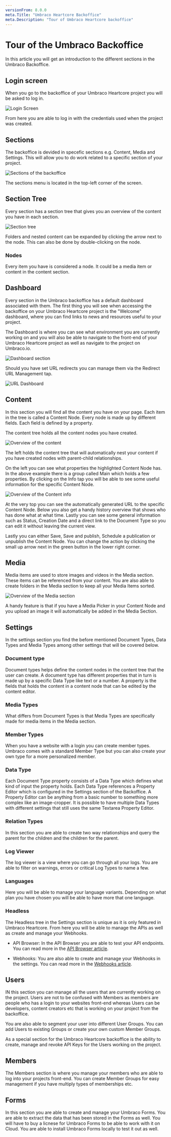 ```yaml
---
versionFrom: 8.0.0
meta.Title: "Umbraco Heartcore Backoffice"
meta.Description: "Tour of Umbraco Heartcore backoffice"
---
```


# Tour of the Umbraco Backoffice

In this article you will get an introduction to the different sections in the Umbraco Backoffice.

## Login screen

When you go to the backoffice of your Umbraco Heartcore project you will be asked to log in.

![Login Screen](images/login.png)

From here you are able to log in with the credentials used when the project was created.

## Sections

The backoffice is devided in specefic sections e.g. Content, Media and Settings. This will allow you to do work related to a specific section of your project.

![Sections of the backoffice](images/sections.png)

The sections menu is located in the top-left corner of the screen.

## Section Tree

Every section has a section tree that gives you an overview of the content you have in each section.

![Section tree](images/section-tree.png)

Folders and nested content can be expanded by clicking the arrow next to the node. This can also be done by double-clicking on the node.

### Nodes

Every item you have is considered a node. It could be a media item or content in the content section.

## Dashboard

Every section in the Umbraco backoffice has a default dashboard associated with them. The first thing you will see when accessing the backoffice on your Umbraco Heartcore project is the "Welcome" dashboard, where you can find links to news and resources useful to your project. 

The Dashboard is where you can see what environment you are currently working on and you will also be able to navigate to the front-end of your Umbraco Heartcore project as well as navigate to the project on Umbraco.io.

![Dashboard section](images/dashboard.png)

Should you have set URL redirects you can manage them via the Redirect URL Management tap.

![URL Dashboard](images/dashboard-url.png)

## Content

In this section you will find all the content you have on your page. Each item in the tree is called a Content Node. Every node is made up by different fields. Each field is defined by a property.

The content tree holds all the content nodes you have created.

![Overview of the content](images/content.png)

The left holds the content tree that will automatically nest your content if you have created nodes with parent-child relationships.

On the left you can see what properties the highlighted Content Node has. In the above example there is a group called Main which holds a few properties. By clicking on the Info tap you will be able to see some useful information for the specific Content Node.

![Overview of the Content info](images/content-info.png)

At the very top you can see the automatically generated URL to the specific Content Node. Below you also get a handy history overview that shows who has done what at what time. Lastly you can see some general information such as Status, Creation Date and a direct link to the Document Type so you can edit it without leaving the current view.

Lastly you can either Save, Save and publish, Schedule a publication or unpublish the Content Node. You can change the action by clicking the small up arrow next in the green button in the lower right corner.

## Media

Media items are used to store images and videos in the Media section. These items can be referenced from your content. You are also able to create folders in the Media section to keep all your Media Items sorted.

![Overview of the Media section](images/media.png)

A handy feature is that if you have a Media Picker in your Content Node and you upload an image it will automatically be added in the Media Section.

## Settings

In the settings section you find the before mentioned Document Types, Data Types and Media Types among other settings that will be covered below.

### Document type

Document types helps define the content nodes in the content tree that the user can create. A document type has different properties that in turn is made up by a specific Data Type like text or a number. A property is the fields that holds the content in a content node that can be edited by the content editor.

### Media Types

What differs from Document Types is that Media Types are specifically made for media items in the Media section.

### Member Types

When you have a website with a login you can create member types. Umbraco comes with a standard Member Type but you can also create your own type for a more personalized member.

### Data Type

Each Document Type property consists of a Data Type which defines what kind of input the property holds. Each Data Type references a Property Editor which is configured in the Settings section of the Backoffice. A Property Editor can be anything from a basic number to something more complex like an image-cropper. It is possible to have multiple Data Types with different settings that still uses the same Textarea Property Editor.

### Relation Types

In this section you are able to create two way relationships and query the parent for the children and the children for the parent.

### Log Viewer

The log viewer is a view where you can go through all your logs. You are able to filter on warnings, errors or critical Log Types to name a few.

### Languages

Here you will be able to manage your language variants. Depending on what plan you have chosen you will be able to have more that one language.

### Headless

The Headless tree in the Settings section is unique as it is only featured in Umbraco Heartcore. From here you will be able to manage the APIs as well as create and manage your Webhooks.

-   API Browser: In the API Browser you are able to test your API endpoints. You can read more in the [API Browser article](../Webhooks).

-   Webhooks: You are also able to create and manage your Webhooks in the settings. You can read more in the [Webhooks article](../API-Browser).

## Users

IN this section you can manage all the users that are currently working on the project. Users are not to be confused with Members as members are people who has a login to your websites front-end whereas Users can be developers, content creators etc that is working on your project from the backoffice.

You are also able to segment your user into different User Groups. You can add Users to existing Groups or create your own custom Member Groups.

As a special section for the Umbraco Heartcore backoffice is the ability to create, manage and revoke API Keys for the Users working on the project.

## Members

The Members section is where you manage your members who are able to log into your projects front-end. You can create Member Groups for easy management if you have multiply types of memberships etc.

## Forms

In this section you are able to create and manage your Umbraco Forms. You are able to extract the data that has been stored in the Forms as well. You will have to buy a licnese for Umbraco Forms to be able to work with it on Cloud. You are able to install Umbraco Forms locally to test it out as well.

